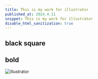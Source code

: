 ```yaml
---
title: This is my work for illustrator
published_at: 2024.4.11
snippet: This is my work for illustrator
disable_html_sanitization: true
---
```

## black square
## bold
![illustrator](../static/blacksquare/Screenshot%202024-04-11%20at%201.21.08 pm.png)

